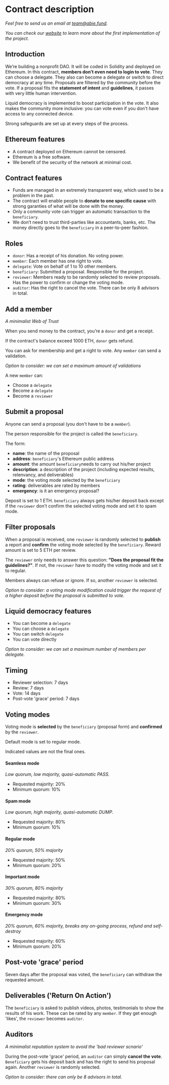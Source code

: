 # Contract description

*Feel free to send us an email at [team@abie.fund](mailto:team@abie.fund).*

*You can check our [website](http://abie.fund) to learn more about the first implementation of the project.*

## Introduction

We’re building a nonprofit DAO. It will be coded in Solidity and deployed on Ethereum. In this contract, **members don’t even need to login to vote**. They can choose a delegate. They also can become a delegate or switch to direct democracy at any time. Proposals are filtered by the community before the vote. If a proposal fits the **statement of intent** and **guidelines**, it passes with very little human intervention. 

Liquid democracy is implemented to boost participation in the vote. It also makes the community more inclusive: you can vote even if you don't have access to any connected device.

Strong safeguards are set up at every steps of the process.

## Ethereum features

* A contract deployed on Ethereum cannot be censored.
* Ethereum is a free software.
* We benefit of the security of the network at minimal cost.

## Contract features

* Funds are managed in an extremely transparent way, which used to be a problem in the past.
* The contract will enable people to **donate to one specific cause** with strong garanties of what will be done with the money.
* Only a community vote can trigger an automatic transaction to the `beneficiary`.
* We don’t need to trust third-parties like accountants, banks, etc. The money directly goes to the `beneficiary` in a peer-to-peer fashion.

## Roles

* `donor`: Has a receipt of his donation. No voting power.
* `member`: Each member has one right to vote.
* `delegate`: Vote on behalf of 1 to 10 other members.
* `beneficiary`: Submitted a proposal. Responsible for the project. 
* `reviewer`: Members ready to be randomly selected to review proposals. Has the power to confirm or change the voting mode. 
* `auditor`: Has the right to cancel the vote. There can be only 8 advisors in total. 

## Add a member

*A minimalist Web of Trust*

When you send money to the contract, you’re a `donor` and get a receipt.

If the contract's balance exceed 1000 ETH, `donor` gets refund.

You can ask for membership and get a right to vote. Any `member` can send a validation.

*Option to consider: we can set a maximum amount of validations*

A new `member` can:

* Choose a `delegate`
* Become a `delegate`
* Become a `reviewer`

## Submit a proposal

Anyone can send a proposal (you don't have to be a `member`).

The person responsible for the project is called the `beneficiary`.

The form:

* **name**: the name of the proposal
* **address**: `beneficiary`'s Ethereum public address
* **amount**: the amount `beneficiary`needs to carry out his/her project
* **description**: a description of the project (including expected results, relenvancy, and deliverables) 
* **mode**: the voting mode selected by the `beneficiary`
* **rating**: deliverables are rated by members
* **emergency**: is it an emergency proposal?

Deposit is set to 1 ETH. `beneficiary` always gets his/her deposit back except if the `reviewer` don't confirm the selected voting mode and set it to spam mode. 

## Filter proposals

When a proposal is received, one `reviewer` is randomly selected to **publish** a report and **confirm** the voting mode selected by the `beneficiary`. Reward amount is set to 5 ETH per review.

The `reviewer` only needs to answer this question: **"Does the proposal fit the guidelines?"**. If not, the `reviewer` have to modify the voting mode and set it to regular.

Members always can refuse or ignore. If so, another `reviewer` is selected.

*Option to consider: a voting mode modification could trigger the request of a higher deposit before the proposal is submitted to vote.*

## Liquid democracy features

* You can become a `delegate`
* You can choose a `delegate` 
* You can switch `delegate`
* You can vote directly

*Option to consider: we can set a maximum number of members per delegate.*

## Timing

* Reviewer selection: 7 days
* Review: 7 days
* Vote: 14 days
* Post-vote 'grace' period: 7 days

## Voting modes

Voting mode is **selected** by the `beneficiary` (proposal form) and **confirmed** by the `reviewer`.

Default mode is set to regular mode.

Indicated values are not the final ones.

#### Seamless mode

*Low quorum, low majority, quasi-automatic PASS.*

* Requested majority: 20%
* Minimum quorum: 10%

#### Spam mode

*Low quorum, high majority, quasi-automatic DUMP.*

* Requested majority: 80%
* Minimum quorum: 10%

#### Regular mode

*20% quorum, 50% majority*

* Requested majority: 50%
* Minimum quorum: 20%

#### Important mode

*30% quorum, 80% majority*

* Requested majority: 80%
* Minimum quorum: 30%

#### Emergency mode

*20% quorum, 60% majority, breaks any on-going process, refund and self-destroy*

* Requested majority: 60%
* Minimum quorum: 20%

## Post-vote 'grace' period

Seven days after the proposal was voted, the `beneficiary` can withdraw the requested amount.

## Deliverables ('Return On Action')

The `beneficiary` is asked to publish videos, photos, testimonials to show the results of his work. These can be rated by any `member`. If they get enough 'likes', the `reviewer` becomes `auditor`.

## Auditors

*A minimalist reputation system to avoid the 'bad reviewer scnario'*

During the post-vote 'grace' period, an `auditor` can simply **cancel the vote**. `Beneficiary` gets his deposit back and has the right to send his proposal again. Another `reviewer` is randomly selected.

*Option to consider: there can only be 8 advisors in total.*


